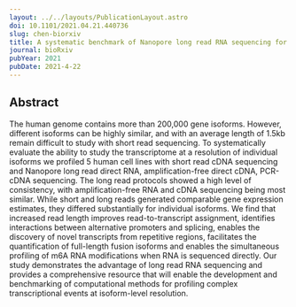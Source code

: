 ```yaml
---
layout: ../../layouts/PublicationLayout.astro
doi: 10.1101/2021.04.21.440736
slug: chen-biorxiv
title: A systematic benchmark of Nanopore long read RNA sequencing for transcript level analysis in human cell lines
journal: bioRxiv
pubYear: 2021
pubDate: 2021-4-22
---
```


## Abstract

The human genome contains more than 200,000 gene isoforms. However, different isoforms can be highly similar, and with an average length of 1.5kb remain difficult to study with short read sequencing. To systematically evaluate the ability to study the transcriptome at a resolution of individual isoforms we profiled 5 human cell lines with short read cDNA sequencing and Nanopore long read direct RNA, amplification-free direct cDNA, PCR-cDNA sequencing. The long read protocols showed a high level of consistency, with amplification-free RNA and cDNA sequencing being most similar. While short and long reads generated comparable gene expression estimates, they differed substantially for individual isoforms. We find that increased read length improves read-to-transcript assignment, identifies interactions between alternative promoters and splicing, enables the discovery of novel transcripts from repetitive regions, facilitates the quantification of full-length fusion isoforms and enables the simultaneous profiling of m6A RNA modifications when RNA is sequenced directly. Our study demonstrates the advantage of long read RNA sequencing and provides a comprehensive resource that will enable the development and benchmarking of computational methods for profiling complex transcriptional events at isoform-level resolution.

